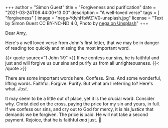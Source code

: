 +++
author = "Simon Guest"
title = "Forgiveness and purification"
date = "2021-03-24T06:44:00+13:00"
description = "A well-loved verse"
tags = [ "forgiveness" ]
image = "nega-YdyhHbWZ1V0-unsplash.jpg"
license = "Text by Simon Guest CC BY-NC-ND 4.0, Photo by [nega on Unsplash](https://unsplash.com/photos/YdyhHbWZ1V0)"
+++

Dear Amy,

Here's a well loved verse from John's first letter, that we may be in danger of reading too quickly and missing the most important word.

{{< quote source="1 John 1:9" >}}
If we confess our sins, he is faithful and just and will forgive us our sins and purify us from all unrighteousness.
{{< /quote >}}

There are some important words here. Confess. Sins. And some wonderful, lifting words. Faithful. Forgive. Purify. But what am I referring to? Here's what. *Just*.

It may seem to be a little out of place, yet it is the crucial word. Consider why. Christ died on the cross, paying the price for my sin and yours, in full. If we confess our sins, and cry out to God for mercy, it is his *justice* that demands we be forgiven. The price is paid. He will not take a second payment. Rejoice, that he is faithful *and* just.
🙏
